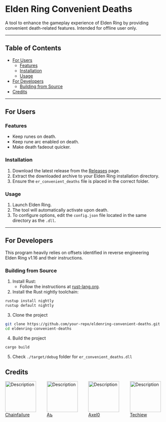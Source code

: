 # Elden Ring Convenient Deaths

A tool to enhance the gameplay experience of Elden Ring by providing convenient death-related features.
Intended for offline user only.

---

## Table of Contents

- [For Users](#for-users)
  - [Features](#features)
  - [Installation](#installation)
  - [Usage](#usage)
- [For Developers](#for-developers)
  - [Building from Source](#building-from-source)
- [Credits](#credits)

---

## For Users

### Features

- Keep runes on death.
- Keep rune arc enabled on death.
- Make death fadeout quicker.

### Installation

1. Download the latest release from the [Releases](https://github.com/chozandrias76/eldenring-convenient-deaths/releases) page.
2. Extract the downloaded archive to your Elden Ring installation directory.
3. Ensure the `er_convenient_deaths` file is placed in the correct folder.

### Usage

1. Launch Elden Ring.
2. The tool will automatically activate upon death.
3. To configure options, edit the `config.json` file located in the same directory as the `.dll`.

---

## For Developers

This program heavily relies on offsets identified in reverse engineering Elden Ring v1.16 and their instructions.

### Building from Source

1. Install Rust:
   - Follow the instructions at [rust-lang.org](https://www.rust-lang.org/tools/install).
2. Install the Rust nightly toolchain:
```sh
rustup install nightly
rustup default nightly
```
3. Clone the project
```sh
git clone https://github.com/your-repo/eldenring-convenient-deaths.git ./eldenring-convenient-deaths
cd eldenring-convenient-deaths
```
4. Build the project
```sh
cargo build
```
5. Check `./target/debug` folder for `er_convenient_deaths.dll`

## Credits

<p align="left" style="display: flex; justify-content: space-between">
    <a href="https://github.com/vswarte" ><img src="https://avatars.githubusercontent.com/u/6827387?v=4" alt="Description" width="100"></br>Chainfailure</a>
    <a href="https://github.com/FeeeeK" ><img src="https://avatars.githubusercontent.com/u/26704473?v=4" alt="Description" width="100"></br>Aъ</a>
    <a href="https://github.com/ImAxel0" ><img src="https://avatars.githubusercontent.com/u/124681710?v=4" alt="Description" width="100"></br>Axel0</a>
    <a href="https://github.com/techiew" ><img src="https://avatars.githubusercontent.com/u/22145177?v=4" alt="Description" width="100"></br>Techiew</a>
</p>

